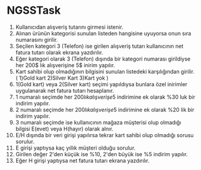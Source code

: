 # NGSSTask
1. Kullanıcıdan alışveriş tutarını girmesi istenir.
2. Alınan ürünün kategorisi sunulan listeden hangisine uyuyorsa onun sıra numarasını girilir.
3. Seçilen kategori 3 (Telefon) ise girilen alışveriş tutarı kullanıcının net fatura tutarı olarak ekrana yazdırılır. 
4. Eğer kategori olarak 3 (Telefon) dışında bir kategori numarası girildiyse her 200$ lık alışverişine 5$ inirim yapılır.
5. Kart sahibi olup olmadığının bilgisini sunulan listedeki karşılığından girilir.( 1)Gold kart 2)Silver Kart 3)Kart yok )
6. 1(Gold kart) veya 2(Silver kart) seçimi yapıldıysa bunlara özel inirimler uygulanarak net fatura tutarı hesaplanır.
7. 1 numaralı seçimde her 200$lık alışverişe 5$ indirimine ek olarak %30 luk bir indirim yapılır.
8. 2 numaralı seçimde her 200$lık alışverişe 5$ indirimine ek olarak %20 lik bir indirim yapılır.
9. 3 numaralı seçimde ise kullanıcının mağaza müşterisi olup olmadığı bilgisi E(evet) veya H(hayır) olarak alnır.
10. E/H dışında bir veri girişi yapılırsa tekrar kart sahibi olup olmadığı sorusu sorulur.
11. E girişi yaptıysa kaç yıllık müşteri olduğu sorulur.
12. Girilen değer 2'den küçük ise %10, 2'den büyük ise %5 indirim yapılır. 
13. Eğer H girişi yaptıysa net fatura tutarı ekrana yazdırılır.

